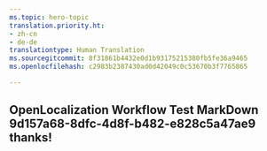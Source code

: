 ```yaml
---
ms.topic: hero-topic
translation.priority.ht:
- zh-cn
- de-de
translationtype: Human Translation
ms.sourcegitcommit: 8f31861b4432e0d1b93175215380fb5fe36a9465
ms.openlocfilehash: c2983b2387430ad0d42049c0c53670b3f7765865

---
```

## OpenLocalization Workflow Test MarkDown 9d157a68-8dfc-4d8f-b482-e828c5a47ae9 thanks!



<!--HONumber=Sep16_HO1-->


